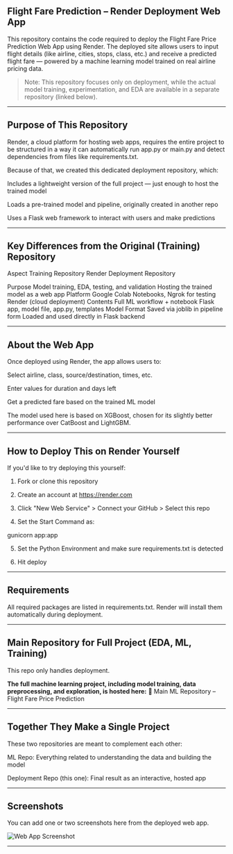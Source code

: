 ## Flight Fare Prediction – Render Deployment Web App

This repository contains the code required to deploy the Flight Fare Price Prediction Web App using Render. The deployed site allows users to input flight details (like airline, cities, stops, class, etc.) and receive a predicted flight fare — powered by a machine learning model trained on real airline pricing data.

> Note: This repository focuses only on deployment, while the actual model training, experimentation, and EDA are available in a separate repository (linked below).




---

 ## Purpose of This Repository

Render, a cloud platform for hosting web apps, requires the entire project to be structured in a way it can automatically run app.py or main.py and detect dependencies from files like requirements.txt.

Because of that, we created this dedicated deployment repository, which:

Includes a lightweight version of the full project — just enough to host the trained model

Loads a pre-trained model and pipeline, originally created in another repo

Uses a Flask web framework to interact with users and make predictions



---

## Key Differences from the Original (Training) Repository

Aspect	Training Repository	Render Deployment Repository

Purpose	Model training, EDA, testing, and validation	Hosting the trained model as a web app
Platform	Google Colab Notebooks, Ngrok for testing	Render (cloud deployment)
Contents	Full ML workflow + notebook	Flask app, model file, app.py, templates
Model Format	Saved via joblib in pipeline form	Loaded and used directly in Flask backend



---

## About the Web App

Once deployed using Render, the app allows users to:

Select airline, class, source/destination, times, etc.

Enter values for duration and days left

Get a predicted fare based on the trained ML model


The model used here is based on XGBoost, chosen for its slightly better performance over CatBoost and LightGBM.


---

## How to Deploy This on Render Yourself

If you'd like to try deploying this yourself:

1. Fork or clone this repository


2. Create an account at https://render.com


3. Click "New Web Service" > Connect your GitHub > Select this repo


4. Set the Start Command as:

gunicorn app:app


5. Set the Python Environment and make sure requirements.txt is detected


6. Hit deploy 




---

## Requirements

All required packages are listed in requirements.txt.
Render will install them automatically during deployment.


---

## Main Repository for Full Project (EDA, ML, Training)

This repo only handles deployment.

**The full machine learning project, including model training, data preprocessing, and exploration, is hosted here:**
🔗 Main ML Repository – Flight Fare Price Prediction


---

## Together They Make a Single Project

These two repositories are meant to complement each other:

 ML Repo: Everything related to understanding the data and building the model

 Deployment Repo (this one): Final result as an interactive, hosted app



---

## Screenshots 

You can add one or two screenshots here from the deployed web app.

![Web App Screenshot](screenshots/homepage.jpg)


---


